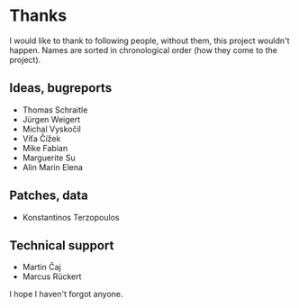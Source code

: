 Thanks
======

I would like to thank to following people, without them, this
project wouldn't happen. Names are sorted in chronological order
(how they come to the project).

Ideas, bugreports
-----------------
* Thomas Schraitle
* Jürgen Weigert
* Michal Vyskočil
* Víťa Čížek
* Mike Fabian
* Marguerite Su
* Alin Marin Elena

Patches, data
-------------
* Konstantinos Terzopoulos

Technical support
-----------------
* Martin Čaj
* Marcus Rückert

I hope I haven't forgot anyone.

